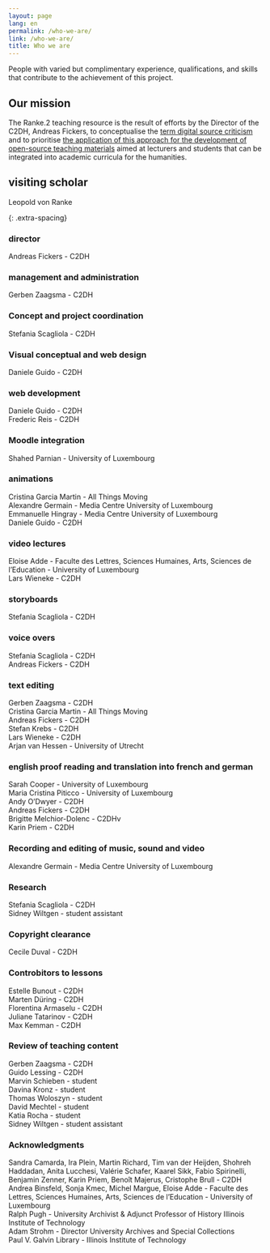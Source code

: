 ```yaml
---
layout: page
lang: en
permalink: /who-we-are/
link: /who-we-are/
title: Who we are
---
```


People with varied but complimentary experience, qualifications, and skills that contribute to the achievement of this project.

<!-- more -->
## Our mission

The Ranke.2 teaching resource is the result of efforts by the Director of the C2DH, Andreas Fickers, to conceptualise the [term digital source criticism](http://ojs.viewjournal.eu/index.php/view/article/view/jethc004/4) and to prioritise [the application of this approach for the development of open-source teaching materials](https://www.science.lu/fr/youtube-en-tant-que-source/les-chances-les-risques-dune-historiographie-numerique) aimed at lecturers and students that can be integrated into academic curricula for the humanities.

## visiting scholar 
Leopold von Ranke 





{: .extra-spacing}
### director
Andreas Fickers - C2DH 

### management and administration
Gerben Zaagsma - C2DH <br>

### Concept and project coordination
Stefania Scagliola - C2DH

### Visual conceptual and web design
Daniele Guido - C2DH

### web development
Daniele Guido - C2DH <br>
Frederic Reis - C2DH

### Moodle integration
Shahed Parnian - University of Luxembourg

### animations
Cristina Garcia Martin -  All Things Moving <br>
Alexandre Germain - Media Centre University of Luxembourg <br>
Emmanuelle Hingray -  Media Centre University of Luxembourg <br>
Daniele Guido - C2DH

### video lectures
Eloise Adde -  Faculte des Lettres, Sciences Humaines, Arts, Sciences de l’Education - University of Luxembourg <br>
Lars Wieneke -  C2DH

### storyboards
Stefania Scagliola - C2DH

### voice overs
Stefania Scagliola - C2DH <br>
Andreas Fickers - C2DH

### text editing
Gerben Zaagsma - C2DH <br>
Cristina Garcia Martin - All Things Moving <br>
Andreas Fickers - C2DH <br>
Stefan Krebs - C2DH <br>
Lars Wieneke - C2DH <br>
Arjan van Hessen - University of Utrecht

### english proof reading and translation into french and german
Sarah Cooper  - University of Luxembourg <br>
Maria Cristina Piticco - University of Luxembourg <br>
Andy O’Dwyer  - C2DH <br>
Andreas Fickers - C2DH <br>
Brigitte Melchior-Dolenc - C2DHv <br>
Karin Priem - C2DH

### Recording and editing of music, sound and video
Alexandre Germain - Media Centre University of Luxembourg

### Research
Stefania Scagliola -  C2DH <br>
Sidney Wiltgen - student assistant

### Copyright clearance
Cecile Duval - C2DH

### Controbitors to lessons
Estelle Bunout - C2DH <br>
Marten Düring - C2DH  <br>
Florentina Armaselu - C2DH  <br>
Juliane Tatarinov - C2DH  <br>
Max Kemman - C2DH

### Review of teaching content
Gerben Zaagsma - C2DH <br>
Guido Lessing - C2DH <br>
Marvin Schieben - student <br>
Davina Kronz - student <br>
Thomas Woloszyn - student <br>
David Mechtel - student <br>
Katia Rocha - student <br>
Sidney Wiltgen - student assistant

### Acknowledgments
Sandra Camarda, Ira Plein, Martin Richard, Tim van der Heijden, Shohreh Haddadan, Anita Lucchesi, Valérie Schafer, Kaarel Sikk, Fabio Spirinelli, Benjamin Zenner, Karin Priem, Benoît Majerus, Cristophe Brull - C2DH <br>
Andrea Binsfeld, Sonja Kmec, Michel Margue, Eloise Adde - Faculte des Lettres, Sciences Humaines, Arts, Sciences de l’Education - University of Luxembourg<br>
Ralph Pugh -  University Archivist & Adjunct Professor of History Illinois Institute of Technology  <br>
Adam Strohm - Director University Archives and Special Collections <br>
Paul V. Galvin Library - Illinois Institute of Technology  
